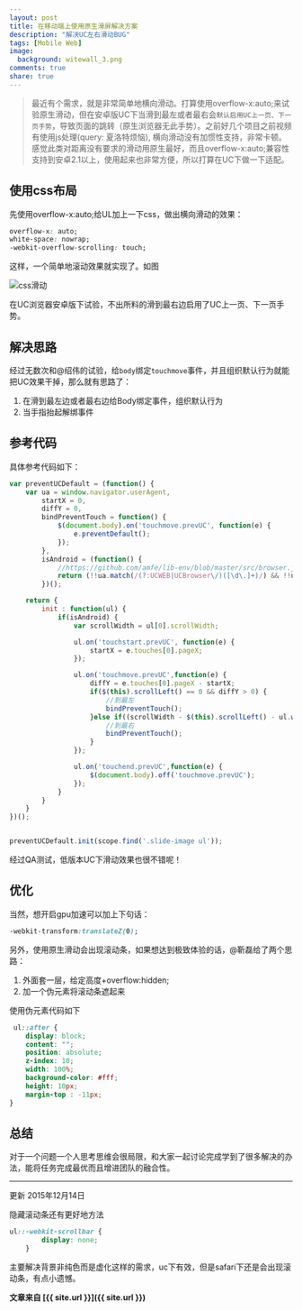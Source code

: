 ```yaml
---
layout: post
title: 在移动端上使用原生滑屏解决方案
description: "解决UC左右滑动BUG"
tags: [Mobile Web]
image:
  background: witewall_3.png
comments: true
share: true
---
```


>最近有个需求，就是非常简单地横向滑动。打算使用overflow-x:auto;来试验原生滑动，但在安卓版UC下当滑到最左或者最右会`默认启用UC上一页、下一页手势`，导致页面的跳转（原生浏览器无此手势）。之前好几个项目之前视频有使用js处理(query: 夏洛特烦恼), 横向滑动没有加惯性支持，非常卡顿。感觉此类对距离没有要求的滑动用原生最好，而且overflow-x:auto;兼容性支持到安卓2.1以上，使用起来也非常方便，所以打算在UC下做一下适配。

<!--more-->

## 使用css布局

先使用overflow-x:auto;给UL加上一下css，做出横向滑动的效果：

```css
overflow-x: auto;
white-space: nowrap;
-webkit-overflow-scrolling: touch;
```

这样，一个简单地滚动效果就实现了。如图

![css滑动](http://ww4.sinaimg.cn/large/8ae515a4gw1ex7vnx0qpnj20ke066gn4.jpg)

在UC浏览器安卓版下试验，不出所料的滑到最右边启用了UC上一页、下一页手势。

## 解决思路

经过无数次和@绍伟的试验，给`body`绑定`touchmove`事件，并且组织默认行为就能把UC效果干掉，那么就有思路了：

1. 在滑到最左边或者最右边给Body绑定事件，组织默认行为
2. 当手指抬起解绑事件

## 参考代码

具体参考代码如下：


```js
var preventUCDefault = (function() {
    var ua = window.navigator.userAgent,
        startX = 0,
        diffY = 0,
        bindPreventTouch = function() {
            $(document.body).on('touchmove.prevUC', function(e) {
                e.preventDefault();
            });
        },
        isAndroid = (function() {
            //https://github.com/amfe/lib-env/blob/master/src/browser.js#L70
            return (!!ua.match(/(?:UCWEB|UCBrowser\/)([\d\.]+)/) && !!ua.match(/Android[\s\/]([\d\.]+)/));
        })();

    return {
        init : function(ul) {
            if(isAndroid) {
                var scrollWidth = ul[0].scrollWidth;

                ul.on('touchstart.prevUC', function(e) {
                    startX = e.touches[0].pageX;
                });

                ul.on('touchmove.prevUC',function(e) {
                    diffY = e.touches[0].pageX - startX;
                    if($(this).scrollLeft() == 0 && diffY > 0) {
                        //到最左
                        bindPreventTouch();
                    }else if((scrollWidth - $(this).scrollLeft() - ul.width())  === 0 && diffY < 0) {
                        //到最右
                        bindPreventTouch();
                    }
                });

                ul.on('touchend.prevUC',function(e) {
                    $(document.body).off('touchmove.prevUC');
                });
            }
        }
    }
})();


preventUCDefault.init(scope.find('.slide-image ul'));

```


经过QA测试，低版本UC下滑动效果也很不错呢！

## 优化


当然，想开启gpu加速可以加上下句话：

```css
-webkit-transform:translateZ(0);
```

另外，使用原生滑动会出现滚动条，如果想达到极致体验的话，@靳磊给了两个思路：

1. 外面套一层，给定高度+overflow:hidden;
2. 加一个伪元素将滚动条遮起来

使用伪元素代码如下

```css
 ul::after {
    display: block;
    content: "";
    position: absolute;
    z-index: 10;
    width: 100%;
    background-color: #fff;
    height: 10px;
    margin-top : -11px;
}
```

## 总结

对于一个问题一个人思考思维会很局限，和大家一起讨论完成学到了很多解决的办法，能将任务完成最优而且增进团队的融合性。

---

更新 2015年12月14日

隐藏滚动条还有更好地方法

```css
ul::-webkit-scrollbar {
        display: none;
    }
```

主要解决背景非纯色而是虚化这样的需求，uc下有效，但是safari下还是会出现滚动条，有点小遗憾。

**文章来自 [{{ site.url }}]({{ site.url }})**